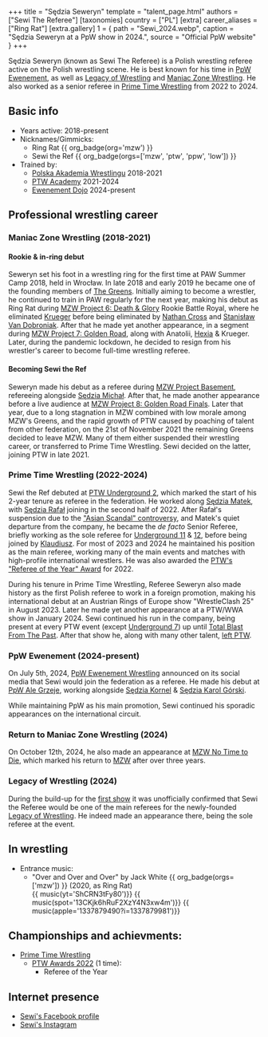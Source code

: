 +++
title = "Sędzia Seweryn"
template = "talent_page.html"
authors = ["Sewi The Referee"]
[taxonomies]
country = ["PL"]
[extra]
career_aliases = ["Ring Rat"]
[extra.gallery]
1 = { path = "Sewi_2024.webp", caption = "Sędzia Seweryn at a PpW show in 2024.", source = "Official PpW website" }
+++

Sędzia Seweryn (known as Sewi The Referee) is a Polish wrestling referee active on the Polish wrestling scene. He is best known for his time in [PpW Ewenement](@/o/ppw.md), as well as [Legacy of Wrestling](@/o/low.md) and [Maniac Zone Wrestling](@/o/mzw.md). He also worked as a senior referee in [Prime Time Wrestling](@/o/ptw.md) from 2022 to 2024.

## Basic info

* Years active: 2018-present
* Nicknames/Gimmicks:
  - Ring Rat {{ org_badge(org='mzw') }}
  - Sewi the Ref {{ org_badge(orgs=['mzw', 'ptw', 'ppw', 'low']) }}
* Trained by:
  - [Polska Akademia Wrestlingu](@/o/paw.md) 2018-2021
  - [PTW Academy](@/o/ptw-academy.md) 2021-2024
  - [Ewenement Dojo](@/o/ewenement-dojo.md) 2024-present

## Professional wrestling career

### Maniac Zone Wrestling (2018-2021)

#### Rookie & in-ring debut

Seweryn set his foot in a wrestling ring for the first time at PAW Summer Camp 2018, held in Wrocław.
In late 2018 and early 2019 he became one of the founding members of [The Greens](@/a/the-greens.md).
Initially aiming to become a wrestler, he continued to train in PAW regularly for the next year, making his debut as Ring Rat during [MZW Project 6: Death & Glory](@/e/mzw/2019-08-24-mzw-project-6-death-and-glory.md) Rookie Battle Royal, where he eliminated [Krueger](@/w/olgierd.md) before being eliminated by [Nathan Cross](@/w/gabriel-queen.md) and [Stanisław Van Dobroniak](@/w/stanislaw-van-dobroniak.md).
After that he made yet another appearance, in a segment during [MZW Project 7: Golden Road](@/e/mzw/2020-01-18-mzw-project-7-golden-road.md), along with Anatolii, [Hexia](@/w/hexia.md) & Krueger.
Later, during the pandemic lockdown, he decided to resign from his wrestler's career to become full-time wrestling referee.

#### Becoming Sewi the Ref

Seweryn made his debut as a referee during [MZW Project Basement](@/e/mzw/2021-03-18-mzw-project-basement-1.md), refereeing alongside [Sędzia Michał](@/w/sedzia-michal.md).
After that, he made another appearance before a live audience at [MZW Project 8: Golden Road Finals](@/e/mzw/2021-08-14-mzw-project-8-golden-road-finals.md).
Later that year, due to a long stagnation in MZW combined with low morale among MZW's Greens, and the rapid growth of PTW caused by poaching of talent from other federation, on the 21st of November 2021 the remaining Greens decided to leave MZW.
Many of them either suspended their wrestling career, or transferred to Prime Time Wrestling. Sewi decided on the latter, joining PTW in late 2021.

### Prime Time Wrestling (2022-2024)

Sewi the Ref debuted at [PTW Underground 2](@/e/ptw/2022-01-23-ptw-underground-2.md), which marked the start of his 2-year tenure as referee in the federation.
He worked along [Sędzia Matek](@/w/sedzia-matek.md), with [Sędzia Rafał](@/w/alex-brave.md) joining in the second half of 2022.
After Rafał's suspension due to the ["Asian Scandal" controversy](@/a/ptw-awards-2022.md), and Matek's quiet departure from the company, he became the _de facto_ Senior Referee, briefly working as the sole referee for [Underground 11](@/e/ptw/2023-01-29-ptw-underground-11.md) & [12](@/e/ptw/2023-02-26-ptw-underground-12.md), before being joined by [Klaudiusz](@/w/sedzia-klaudiusz.md).
For most of 2023 and 2024 he maintained his position as the main referee, working many of the main events and matches with high-profile international wrestlers.
He was also awarded the [PTW's "Referee of the Year" Award](@/a/ptw-awards-2022.md) for 2022.

During his tenure in Prime Time Wrestling, Referee Seweryn also made history as the first Polish referee to work in a foreign promotion, making his international debut at an Austrian Rings of Europe show "WrestleClash 25" in August 2023.
Later he made yet another appearance at a PTW/WWA show in January 2024.
Sewi continued his run in the company, being present at every PTW event (except [Underground 7](@/e/ptw/2022-08-28-ptw-underground-7.md)) up until [Total Blast From The Past](@/e/ptw/2024-05-11-ptw-6.md).
After that show he, along with many other talent, [left PTW](@/a/ptw-exits.md).

### PpW Ewenement (2024-present)

On July 5th, 2024, [PpW Ewenement Wrestling](@/o/ppw.md) announced on its social media that Sewi would join the federation as a referee.
He made his debut at [PpW Ale Grzeje](@/e/ppw/2024-07-13-ppw-ale-grzeje.md), working alongside [Sędzia Kornel](@/w/sedzia-kornel.md) & [Sędzia Karol Górski](@/w/madman-charlie.md).

While maintaining PpW as his main promotion, Sewi continued his sporadic appearances on the international circuit.

### Return to Maniac Zone Wrestling (2024)

On October 12th, 2024, he also made an appearance at [MZW No Time to Die](@/e/mzw/2024-10-12-mzw-no-time-to-die.md), which marked his return to [MZW](@/o/mzw.md) after over three years.

### Legacy of Wrestling (2024)

During the build-up for the [first show](@/e/low/2024-12-01-low-1.md) it was unofficially confirmed that Sewi the Referee would be one of the main referees for the newly-founded [Legacy of Wrestling](@/o/low.md). He indeed made an appearance there, being the sole referee at the event.

## In wrestling

* Entrance music:
  - "Over and Over and Over" by Jack White
 {{ org_badge(orgs=['mzw']) }} (2020, as Ring Rat) <br>
 {{ music(yt='ShCRN3tFy80')}}
 {{ music(spot='13CKjk6hRuF2XzY4N3xw4m')}}
 {{ music(apple='1337879490?i=1337879981')}}

## Championships and achievments:

* [Prime Time Wrestling](@/o/ptw.md)
  - [PTW Awards 2022](@/a/ptw-awards-2022.md) (1 time):
    * Referee of the Year

## Internet presence

* [Sewi's Facebook profile](https://www.facebook.com/people/Sewi-The-Referee/100089237194283/)
* [Sewi's Instagram](https://www.instagram.com/sewi_the_ref/)
